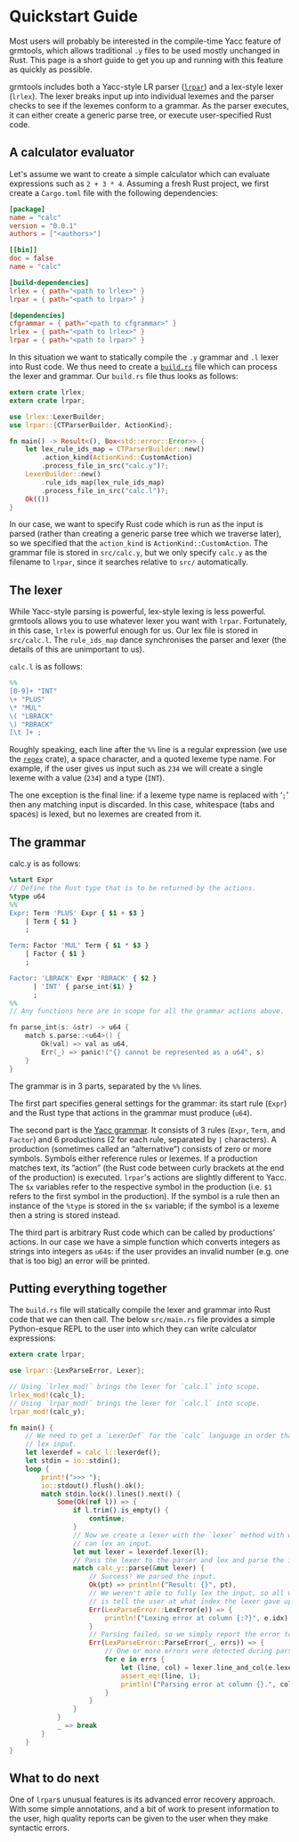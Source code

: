 # Quickstart Guide

Most users will probably be interested in the compile-time Yacc feature of
grmtools, which allows traditional `.y` files to be used mostly unchanged in
Rust. This page is a short guide to get you up and running with this feature as
quickly as possible.

grmtools includes both a Yacc-style LR parser ([`lrpar`](lrpar.html)) and a
lex-style lexer (`lrlex`). The lexer breaks input up into individual lexemes and
the parser checks to see if the lexemes conform to a grammar. As the parser
executes, it can either create a generic parse tree, or execute user-specified
Rust code.


## A calculator evaluator

Let's assume we want to create a simple calculator which can evaluate
expressions such as `2 + 3 * 4`. Assuming a fresh Rust project, we first create
a `Cargo.toml` file with the following dependencies:

```toml
[package]
name = "calc"
version = "0.0.1"
authors = ["<authors>"]

[[bin]]
doc = false
name = "calc"

[build-dependencies]
lrlex = { path="<path to lrlex>" }
lrpar = { path="<path to lrpar>" }

[dependencies]
cfgrammar = { path="<path to cfgrammar>" }
lrlex = { path="<path to lrlex>" }
lrpar = { path="<path to lrpar>" }
```

In this situation we want to statically compile the `.y` grammar and `.l` lexer
into Rust code. We thus need to create a
[`build.rs`](https://doc.rust-lang.org/cargo/reference/build-scripts.html)
file which can process the lexer and grammar.  Our `build.rs` file thus looks as follows:

```rust
extern crate lrlex;
extern crate lrpar;

use lrlex::LexerBuilder;
use lrpar::{CTParserBuilder, ActionKind};

fn main() -> Result<(), Box<std::error::Error>> {
    let lex_rule_ids_map = CTParserBuilder::new()
        .action_kind(ActionKind::CustomAction)
        .process_file_in_src("calc.y")?;
    LexerBuilder::new()
        .rule_ids_map(lex_rule_ids_map)
        .process_file_in_src("calc.l")?;
    Ok(())
}
```

In our case, we want to specify Rust code which is run as the input is parsed
(rather than creating a generic parse tree which we traverse later), so we
specified that the `action_kind` is `ActionKind::CustomAction`. The grammar file
is stored in `src/calc.y`, but we only specify `calc.y` as the filename to
`lrpar`, since it searches relative to `src/` automatically.


## The lexer

While Yacc-style parsing is powerful, lex-style lexing is less powerful.
grmtools allows you to use whatever lexer you want with `lrpar`. Fortunately, in
this case, `lrlex` is powerful enough for us. Our lex file is stored in
`src/calc.l`. The `rule_ids_map` dance synchronises the parser and lexer (the
details of this are unimportant to us).

`calc.l` is as follows:
```lex
%%
[0-9]+ "INT"
\+ "PLUS"
\* "MUL"
\( "LBRACK"
\) "RBRACK"
[\t ]+ ;
```

Roughly speaking, each line after the `%%` line is a regular expression (we use
the [`regex`](https://crates.io/crates/regex) crate), a space character, and a
quoted lexeme type name. For example, if the user gives us input such as `234`
we will create a single lexeme with a value (`234`) and a type (`INT`).

The one exception is the final line: if a lexeme type name is replaced with ‘`;`’
then any matching input is discarded. In this case, whitespace (tabs and spaces)
is lexed, but no lexemes are created from it.


## The grammar

calc.y is as follows:
```yacc
%start Expr
// Define the Rust type that is to be returned by the actions.
%type u64
%%
Expr: Term 'PLUS' Expr { $1 + $3 }
    | Term { $1 }
    ;

Term: Factor 'MUL' Term { $1 * $3 }
    | Factor { $1 }
    ;

Factor: 'LBRACK' Expr 'RBRACK' { $2 }
      | 'INT' { parse_int($1) }
      ;
%%
// Any functions here are in scope for all the grammar actions above.

fn parse_int(s: &str) -> u64 {
    match s.parse::<u64>() {
    	Ok(val) => val as u64,
        Err(_) => panic!("{} cannot be represented as a u64", s)
    }
}
```

The grammar is in 3 parts, separated by the `%%` lines.

The first part specifies general settings for the grammar: its start rule
(`Expr`) and the Rust type that actions in the grammar must produce (`u64`).

The second part is the [Yacc
grammar](http://dinosaur.compilertools.net/yacc/index.html). It consists of 3
rules (`Expr`, `Term`, and `Factor`) and 6 productions (2 for each rule,
separated by `|` characters). A production (sometimes called an “alternative”)
consists of zero or more symbols. Symbols either reference rules or lexemes. If a
production matches text, its ”action” (the Rust code between curly brackets at
the end of the production) is executed. `lrpar`'s actions are slightly different
to Yacc. The `$x` variables refer to the respective symbol in the production
(i.e. `$1` refers to the first symbol in the production). If the symbol is a
rule then an instance of the `%type` is stored in the `$x` variable; if the
symbol is a lexeme then a string is stored instead.

The third part is arbitrary Rust code which can be called by productions'
actions. In our case we have a simple function which converts integers as
strings into integers as `u64`s: if the user provides an invalid number (e.g.
one that is too big) an error will be printed.


## Putting everything together

The `build.rs` file will statically compile the lexer and grammar into Rust code
that we can then call. The below `src/main.rs` file provides a simple
Python-esque REPL to the user into which they can write calculator expressions:

```rust
extern crate lrpar;

use lrpar::{LexParseError, Lexer};

// Using `lrlex_mod!` brings the lexer for `calc.l` into scope.
lrlex_mod!(calc_l);
// Using `lrpar_mod!` brings the lexer for `calc.l` into scope.
lrpar_mod!(calc_y);

fn main() {
    // We need to get a `LexerDef` for the `calc` language in order that we can
    // lex input.
    let lexerdef = calc_l::lexerdef();
    let stdin = io::stdin();
    loop {
        print!(">>> ");
        io::stdout().flush().ok();
        match stdin.lock().lines().next() {
            Some(Ok(ref l)) => {
                if l.trim().is_empty() {
                    continue;
                }
                // Now we create a lexer with the `lexer` method with which we
                // can lex an input.
                let mut lexer = lexerdef.lexer(l);
                // Pass the lexer to the parser and lex and parse the input.
                match calc_y::parse(&mut lexer) {
                    // Success! We parsed the input.
                    Ok(pt) => println!("Result: {}", pt),
                    // We weren't able to fully lex the input, so all we can do
                    // is tell the user at what index the lexer gave up at.
                    Err(LexParseError::LexError(e)) => {
                        println!("Lexing error at column {:?}", e.idx)
                    }
                    // Parsing failed, so we simply report the error to the user.
                    Err(LexParseError::ParseError(_, errs)) => {
                        // One or more errors were detected during parsing.
                        for e in errs {
                            let (line, col) = lexer.line_and_col(e.lexeme()).unwrap();
                            assert_eq!(line, 1);
                            println!("Parsing error at column {}.", col);
                        }
                    }
                }
            }
            _ => break
        }
    }
}
```


## What to do next

One of `lrpar`s unusual features is its advanced error recovery approach. With
some simple annotations, and a bit of work to present information to the user,
high quality reports can be given to the user when they make syntactic errors.
